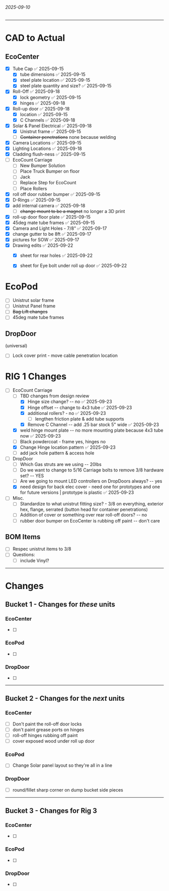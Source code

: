 ###### 2025-09-10
---
# CAD to Actual
## EcoCenter
- [x] Tube Cap ✅ 2025-09-15
	- [x] tube dimensions ✅ 2025-09-15
	- [x] steel plate location ✅ 2025-09-15
	- [x] steel plate quantity and size? ✅ 2025-09-15
- [x] Roll-Off ✅ 2025-09-18
	- [x] lock geometry ✅ 2025-09-15
	- [x] hinges ✅ 2025-09-18
- [x] Roll-up door ✅ 2025-09-18
	- [x] location ✅ 2025-09-15
	- [x] C Channels ✅ 2025-09-18
- [x] Solar & Panel Electrical ✅ 2025-09-18
	- [x] Unistrut frame ✅ 2025-09-15
	- [ ] ~~Container penetrations~~ none because welding
- [x] Camera Locations ✅ 2025-09-15
- [x] Lighting Locations ✅ 2025-09-18
- [x] Cladding flush-ness ✅ 2025-09-15
- [ ] EcoCount Carriage
	- [ ] New Bumper Solution
	- [ ] Place Truck Bumper on floor
	- [ ] Jack
	- [ ] Replace Step for EcoCount
	- [ ] Place Rollers
- [x] roll off door rubber bumper ✅ 2025-09-15
- [x] D-Rings ✅ 2025-09-15
- [x] add internal camera ✅ 2025-09-18
	- [ ] ~~change mount to be a magnet~~ no longer a 3D print
- [x] roll-up door floor plate ✅ 2025-09-15
- [x] 45deg mate tube frames ✅ 2025-09-15
- [x] Camera and Light Holes - 7/8" ✅ 2025-09-17
- [x] change gutter to be 8ft ✅ 2025-09-17
- [x] pictures for SOW ✅ 2025-09-17
- [x] Drawing edits ✅ 2025-09-22
	- [x] sheet for rear holes ✅ 2025-09-22
	- [x] sheet for Eye bolt under roll up door ✅ 2025-09-22





# EcoPod
- [ ] Unistrut solar frame
- [ ] Unistrut Panel frame
- [ ] ~~Bag Lift changes~~
- [ ] 45deg mate tube frames

## DropDoor
(universal)
- [ ] Lock cover print - move cable penetration location



# RIG 1 Changes
- [ ] EcoCount Carriage
	- [ ] TBD changes from design review
		- [x] Hinge size change? -- no ✅ 2025-09-23
		- [x] Hinge offset -- change to 4x3 tube ✅ 2025-09-23
		- [x] additional rollers? - no ✅ 2025-09-23
			- [ ] lengthen friction plate & add tube supports
		- [x] Remove C Channel -- add .25 bar stock 5" wide ✅ 2025-09-23
	- [x] weld hinge mount plate -- no more mounting plate because 4x3 tube now ✅ 2025-09-23
	- [ ] Black powdercoat - frame yes, hinges no
	- [x] Change Hinge location pattern ✅ 2025-09-23
	- [ ] add jack hole pattern & access hole
- [ ] DropDoor
	- [ ] Which Gas struts are we using -- 20lbs
	- [ ] Do we want to change to 5/16 Carriage bolts to remove 3/8 hardware set? -- YES
	- [ ] Are we going to mount LED controllers on DropDoors always? -- yes
	- [x] need design for back elec cover - need one for prototypes and one for future versions | prototype is plastic ✅ 2025-09-23
- [ ] Misc.
	- [ ] Standardize to what unistrut fitting size? - 3/8 on everything, exterior hex, flange, serrated (button head for container penetrations)
	- [ ] Addition of cover or something over rear roll-off doors? -- no
	- [ ] rubber door bumper on EcoCenter is rubbing off paint -- don't care

## BOM Items
- [ ] Respec unistrut items to 3/8
- [ ] Questions:
	- [ ] include Vinyl?

--- 
# Changes
## Bucket 1 - Changes for *these* units
### EcoCenter
 - [ ] 
### EcoPod
 - [ ] 
### DropDoor
- [ ] 

---
## Bucket 2 - Changes for the *next* units
### EcoCenter
 - [ ] Don't paint the roll-off door locks
 - [ ] don't paint grease ports on hinges
 - [ ] roll-off hinges rubbing off paint
 - [ ] cover exposed wood under roll up door
### EcoPod
 - [ ] Change Solar panel layout so they're all in a line
### DropDoor
- [ ] round/fillet sharp corner on dump bucket side pieces

---
## Bucket 3 - Changes for Rig 3
### EcoCenter
 - [ ] 
### EcoPod
 - [ ] 
### DropDoor
- [ ] 